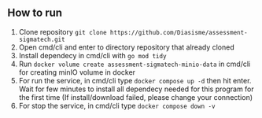 ## How to run

1. Clone repository `git clone https://github.com/Diasisme/assessment-sigmatech.git`
2. Open cmd/cli and enter to directory repository that already cloned
3. Install dependecy in cmd/cli with `go mod tidy`
4. Run `docker volume create assessment-sigmatech-minio-data` in cmd/cli for creating minIO volume in docker
5. For run the service, in cmd/cli type `docker compose up -d` then hit enter. Wait for few minutes to install all dependecy needed for this program for the first time (If install/download failed, please change your connection)
6. For stop the service, in cmd/cli type `docker compose down -v`
